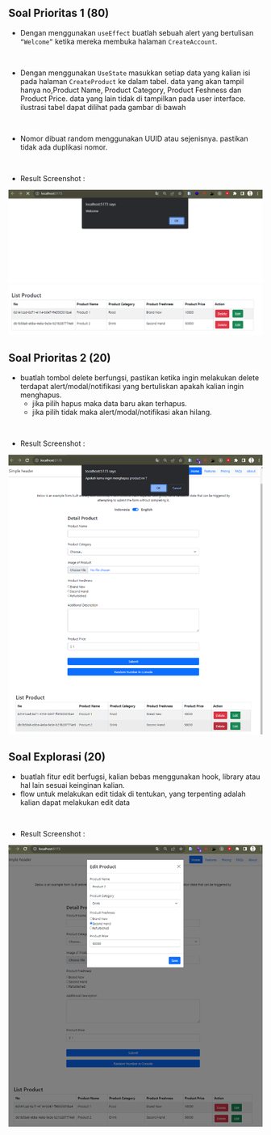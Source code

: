 ## Soal Prioritas 1 (80)

- Dengan menggunakan `useEffect` buatlah sebuah alert yang bertulisan `“Welcome”` ketika mereka membuka halaman `CreateAccount`. 

<br>

- Dengan menggunakan `UseState` masukkan setiap data yang kalian isi pada halaman `CreateProduct` ke dalam tabel. data yang akan tampil hanya no,Product Name, Product Category, Product Feshness dan Product Price. data yang lain tidak di tampilkan pada user interface. ilustrasi tabel dapat dilihat pada gambar di bawah 

<br>

- Nomor dibuat random menggunakan UUID atau sejenisnya. pastikan tidak ada duplikasi nomor. 

<br>

- Result Screenshot :
<img src="../Screenshots/1.PNG"/>
<img src="../Screenshots/2.PNG"/>

<br>

## Soal Prioritas 2 (20)

- buatlah tombol delete berfungsi, pastikan ketika ingin melakukan delete terdapat alert/modal/notifikasi yang bertuliskan apakah kalian ingin menghapus.
    - jika pilih hapus maka data baru akan terhapus.
    - jika pilih tidak maka alert/modal/notifikasi akan hilang.

<br>

- Result Screenshot :
<img src="../Screenshots/3.PNG"/>


## Soal Explorasi (20)

- buatlah fitur edit berfugsi, kalian bebas menggunakan hook, library atau hal lain sesuai keinginan kalian.
- flow untuk melakukan edit tidak di tentukan, yang terpenting adalah kalian dapat melakukan edit data

<br>

- Result Screenshot :
<img src="../Screenshots/4.PNG"/>
